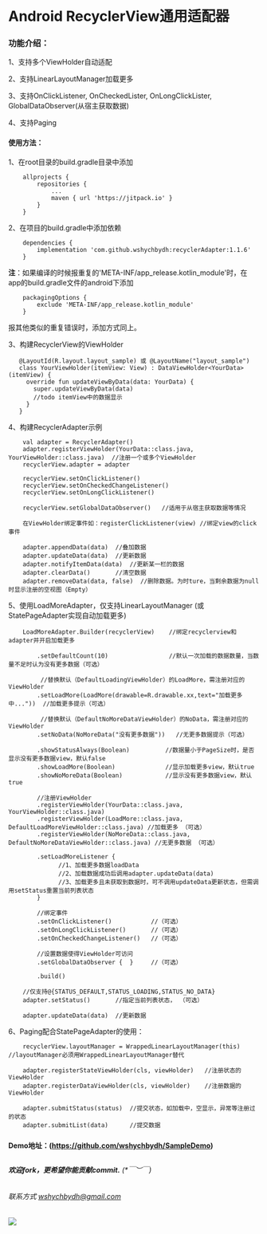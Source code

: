 # Android RecyclerView通用适配器


### 功能介绍：

1、支持多个ViewHolder自动适配

2、支持LinearLayoutManager加载更多

3、支持OnClickListener, OnCheckedLister, OnLongClickLister, GlobalDataObserver(从宿主获取数据)

4、支持Paging

#### 使用方法：

1、在root目录的build.gradle目录中添加
```
    allprojects {
        repositories {
            ...
            maven { url 'https://jitpack.io' }
        }
    }
```

2、在项目的build.gradle中添加依赖
```
    dependencies {
        implementation 'com.github.wshychbydh:recyclerAdapter:1.1.6'
    }
```

**注**：如果编译的时候报重复的'META-INF/app_release.kotlin_module'时，在app的build.gradle文件的android下添加
```
    packagingOptions {
        exclude 'META-INF/app_release.kotlin_module'
    }
```
报其他类似的重复错误时，添加方式同上。

3、构建RecyclerView的ViewHolder
```
   @LayoutId(R.layout.layout_sample) 或 @LayoutName("layout_sample")
   class YourViewHolder(itemView: View) : DataViewHolder<YourData>(itemView) {
     override fun updateViewByData(data: YourData) {
       super.updateViewByData(data)
       //todo itemView中的数据显示
     }
   }
```

4、构建RecyclerAdapter示例
```
    val adapter = RecyclerAdapter()
    adapter.registerViewHolder(YourData::class.java, YourViewHolder::class.java)  //注册一个或多个ViewHolder
    recyclerView.adapter = adapter

    recyclerView.setOnClickListener()
    recyclerView.setOnCheckedChangeListener()
    recyclerView.setOnLongClickListener()

    recyclerView.setGlobalDataObserver()   //适用于从宿主获取数据等情况
    
    在ViewHolder绑定事件如：registerClickListener(view) //绑定view的click事件

    adapter.appendData(data)  //叠加数据 
    adapter.updateData(data)  //更新数据 
    adapter.notifyItemData(data)  //更新某一栏的数据 
    adapter.clearData()       //清空数据 
    adapter.removeData(data, false)  //删除数据。为时ture，当剩余数据为null时显示注册的空视图（Empty）
```

5、使用LoadMoreAdapter，仅支持LinearLayoutManager (或StatePageAdapter实现自动加载更多)
```
    LoadMoreAdapter.Builder(recyclerView)    //绑定recyclerview和adapter并开启加载更多

        .setDefaultCount(10)                 //默认一次加载的数据数量，当数量不足时认为没有更多数据（可选）

         //替换默认（DefaultLoadingViewHolder）的LoadMore，需注册对应的ViewHolder
        .setLoadMore(LoadMore(drawable=R.drawable.xx,text="加载更多中..."))  //加载更多提示（可选）

         //替换默认（DefaultNoMoreDataViewHolder）的NoData，需注册对应的ViewHolder
        .setNoData(NoMoreData("没有更多数据"))   //无更多数据提示（可选）

        .showStatusAlways(Boolean)          //数据量小于PageSize时，是否显示没有更多数据view，默认false
        .showLoadMore(Boolean)              //显示加载更多view，默认true
        .showNoMoreData(Boolean)            //显示没有更多数据view，默认true

        //注册ViewHolder
        .registerViewHolder(YourData::class.java, YourViewHolder::class.java)
        .registerViewHolder(LoadMore::class.java, DefaultLoadMoreViewHolder::class.java) //加载更多 （可选）
        .registerViewHolder(NoMoreData::class.java, DefaultNoMoreDataViewHolder::class.java) //无更多数据 （可选）

        .setLoadMoreListener {
              //1、加载更多数据loadData
              //2、加载数据成功后调用adapter.updateData(data)
              //3、加载更多且未获取到数据时，可不调用updateData更新状态，但需调用setStatus重置当前列表状态
        }

        //绑定事件
        .setOnClickListener()           //（可选）
        .setOnLongClickListener()       //（可选）
        .setOnCheckedChangeListener()   //（可选）

        //设置数据使得ViewHolder可访问
        .setGlobalDataObserver {  }     //（可选）

        .build()

    //仅支持@{STATUS_DEFAULT,STATUS_LOADING,STATUS_NO_DATA}
    adapter.setStatus()       //指定当前列表状态， （可选）

    adapter.updateData(data)  //更新数据

```

6、Paging配合StatePageAdapter的使用：
```
    recyclerView.layoutManager = WrappedLinearLayoutManager(this) //layoutManager必须用WrappedLinearLayoutManager替代

    adapter.registerStateViewHolder(cls, viewHolder)   //注册状态的ViewHolder
    adapter.registerDataViewHolder(cls, viewHolder)    //注册数据的ViewHolder

    adapter.submitStatus(status)  //提交状态，如加载中，空显示，异常等注册过的状态
    adapter.submitList(data)      //提交数据
```

#####   

**Demo地址：(https://github.com/wshychbydh/SampleDemo)**    
    
##

###### **欢迎fork，更希望你能贡献commit.** (*￣︶￣)    

###### 联系方式 wshychbydh@gmail.com

[![](https://jitpack.io/v/wshychbydh/recyclerAdapter.svg)](https://jitpack.io/#wshychbydh/recyclerAdapter)
